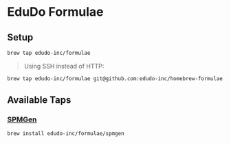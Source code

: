 # EduDo Formulae

## Setup

```bash
brew tap edudo-inc/formulae
```

> Using SSH instead of HTTP:

```bash
brew tap edudo-inc/formulae git@github.com:edudo-inc/homebrew-formulae.git
```

## Available Taps

### [SPMGen](https://github.com/makeupstudio/spmgen)

```bash
brew install edudo-inc/formulae/spmgen
```
